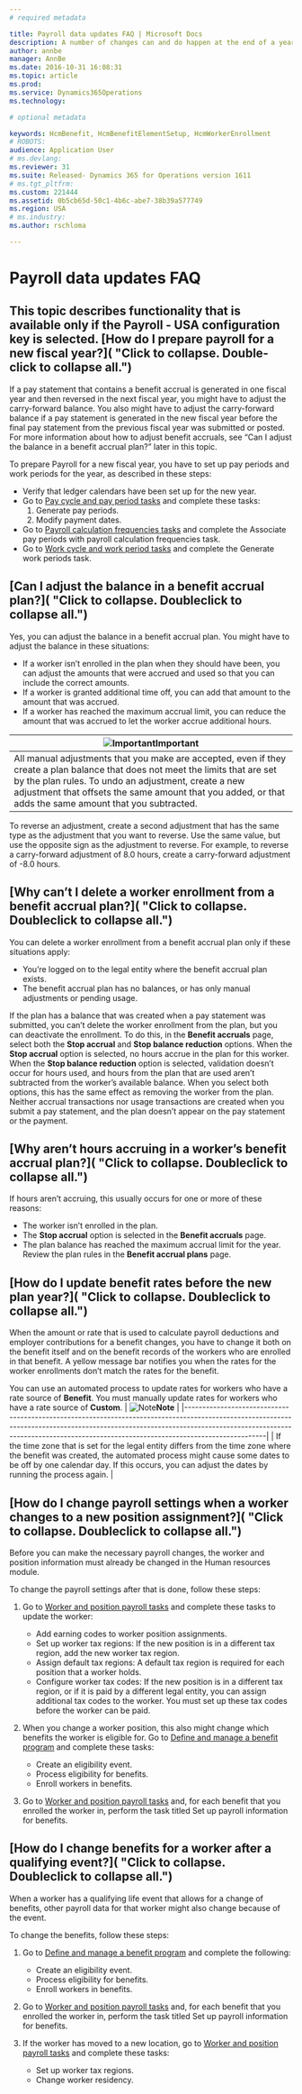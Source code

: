 ```yaml
---
# required metadata

title: Payroll data updates FAQ | Microsoft Docs
description: A number of changes can and do happen at the end of a year that require changes to your payroll data. Workers can change their benefit election, or your company might change benefit rates, and benefit balances. Workers who move into different positions also result in changes to payroll data. This topic lists questions and answers that address these kinds of changes.
author: annbe
manager: AnnBe
ms.date: 2016-10-31 16:08:31
ms.topic: article
ms.prod: 
ms.service: Dynamics365Operations
ms.technology: 

# optional metadata

keywords: HcmBenefit, HcmBenefitElementSetup, HcmWorkerEnrollment
# ROBOTS: 
audience: Application User
# ms.devlang: 
ms.reviewer: 31
ms.suite: Released- Dynamics 365 for Operations version 1611
# ms.tgt_pltfrm: 
ms.custom: 221444
ms.assetid: 0b5cb65d-50c1-4b6c-abe7-38b39a577749
ms.region: USA
# ms.industry: 
ms.author: rschloma

---
```


# Payroll data updates FAQ

This topic describes functionality that is available only if the **Payroll - USA** configuration key is selected.
[How do I prepare payroll for a new fiscal year?]( "Click to collapse. Double-click to collapse all.")
------------------------------------------------------------------------------------------------------

If a pay statement that contains a benefit accrual is generated in one fiscal year and then reversed in the next fiscal year, you might have to adjust the carry-forward balance. You also might have to adjust the carry-forward balance if a pay statement is generated in the new fiscal year before the final pay statement from the previous fiscal year was submitted or posted. For more information about how to adjust benefit accruals, see “Can I adjust the balance in a benefit accrual plan?” later in this topic.

To prepare Payroll for a new fiscal year, you have to set up pay periods and work periods for the year, as described in these steps:
-   Verify that ledger calendars have been set up for the new year.
-   Go to [Pay cycle and pay period tasks](http://ax.help.dynamics.com/en/wiki/pay-cycle-and-pay-period-tasks-sample/) and complete these tasks:
    1.  Generate pay periods.
    2.  Modify payment dates.
-   Go to [Payroll calculation frequencies tasks](http://ax.help.dynamics.com/en/wiki/payroll-calculation-frequencies-tasks/) and complete the Associate pay periods with payroll calculation frequencies task.
-   Go to [Work cycle and work period tasks](http://ax.help.dynamics.com/en/wiki/work-cycle-and-work-period-tasks/) and complete the Generate work periods task.

## [Can I adjust the balance in a benefit accrual plan?]( "Click to collapse. Doubleclick to collapse all.")
Yes, you can adjust the balance in a benefit accrual plan. You might have to adjust the balance in these situations:

-   If a worker isn’t enrolled in the plan when they should have been, you can adjust the amounts that were accrued and used so that you can include the correct amounts.
-   If a worker is granted additional time off, you can add that amount to the amount that was accrued.
-   If a worker has reached the maximum accrual limit, you can reduce the amount that was accrued to let the worker accrue additional hours.

| ![Important](https://i-technet.sec.s-msft.com/areas/global/content/clear.gif "Important")**Important**                                                                                                                                                                                            |
|---------------------------------------------------------------------------------------------------------------------------------------------------------------------------------------------------------------------------------------------------------------------------------------------------|
| All manual adjustments that you make are accepted, even if they create a plan balance that does not meet the limits that are set by the plan rules. To undo an adjustment, create a new adjustment that offsets the same amount that you added, or that adds the same amount that you subtracted. |

To reverse an adjustment, create a second adjustment that has the same type as the adjustment that you want to reverse. Use the same value, but use the opposite sign as the adjustment to reverse. For example, to reverse a carry-forward adjustment of 8.0 hours, create a carry-forward adjustment of -8.0 hours.

## [Why can’t I delete a worker enrollment from a benefit accrual plan?]( "Click to collapse. Doubleclick to collapse all.")
You can delete a worker enrollment from a benefit accrual plan only if these situations apply:

-   You’re logged on to the legal entity where the benefit accrual plan exists.
-   The benefit accrual plan has no balances, or has only manual adjustments or pending usage.

If the plan has a balance that was created when a pay statement was submitted, you can’t delete the worker enrollment from the plan, but you can deactivate the enrollment. To do this, in the **Benefit accruals** page, select both the **Stop accrual** and **Stop balance reduction** options. When the **Stop accrual** option is selected, no hours accrue in the plan for this worker. When the **Stop balance reduction** option is selected, validation doesn’t occur for hours used, and hours from the plan that are used aren’t subtracted from the worker’s available balance. When you select both options, this has the same effect as removing the worker from the plan. Neither accrual transactions nor usage transactions are created when you submit a pay statement, and the plan doesn’t appear on the pay statement or the payment.

## [Why aren’t hours accruing in a worker’s benefit accrual plan?]( "Click to collapse. Doubleclick to collapse all.")
If hours aren’t accruing, this usually occurs for one or more of these reasons:

-   The worker isn’t enrolled in the plan.
-   The **Stop accrual** option is selected in the **Benefit accruals** page.
-   The plan balance has reached the maximum accrual limit for the year. Review the plan rules in the **Benefit accrual plans** page.

## [How do I update benefit rates before the new plan year?]( "Click to collapse. Doubleclick to collapse all.")
When the amount or rate that is used to calculate payroll deductions and employer contributions for a benefit changes, you have to change it both on the benefit itself and on the benefit records of the workers who are enrolled in that benefit. A yellow message bar notifies you when the rates for the worker enrollments don’t match the rates for the benefit.

You can use an automated process to update rates for workers who have a rate source of **Benefit**. You must manually update rates for workers who have a rate source of **Custom**.
| ![Note](https://i-technet.sec.s-msft.com/areas/global/content/clear.gif "Note")**Note**                                                                                                                                                                        |
|----------------------------------------------------------------------------------------------------------------------------------------------------------------------------------------------------------------------------------------------------------------|
| If the time zone that is set for the legal entity differs from the time zone where the benefit was created, the automated process might cause some dates to be off by one calendar day. If this occurs, you can adjust the dates by running the process again. |

## [How do I change payroll settings when a worker changes to a new position assignment?]( "Click to collapse. Doubleclick to collapse all.")
Before you can make the necessary payroll changes, the worker and position information must already be changed in the Human resources module.

To change the payroll settings after that is done, follow these steps:
1.  Go to [Worker and position payroll tasks](http://ax.help.dynamics.com/en/wiki/worker-and-position-payroll-tasks/) and complete these tasks to update the worker:
    -   Add earning codes to worker position assignments.
    -   Set up worker tax regions: If the new position is in a different tax region, add the new worker tax region.
    -   Assign default tax regions: A default tax region is required for each position that a worker holds.
    -   Configure worker tax codes: If the new position is in a different tax region, or if it is paid by a different legal entity, you can assign additional tax codes to the worker. You must set up these tax codes before the worker can be paid.

2.  When you change a worker position, this also might change which benefits the worker is eligible for. Go to [Define and manage a benefit program](https://ax.help.dynamics.com/en/wiki/managing-benefit-program/) and complete these tasks:
    -   Create an eligibility event.
    -   Process eligibility for benefits.
    -   Enroll workers in benefits.

3.  Go to [Worker and position payroll tasks](http://ax.help.dynamics.com/en/wiki/worker-and-position-payroll-tasks/) and, for each benefit that you enrolled the worker in, perform the task titled Set up payroll information for benefits.

## [How do I change benefits for a worker after a qualifying event?]( "Click to collapse. Doubleclick to collapse all.")
When a worker has a qualifying life event that allows for a change of benefits, other payroll data for that worker might also change because of the event.

To change the benefits, follow these steps:
1.  Go to [Define and manage a benefit program](https://ax.help.dynamics.com/en/wiki/managing-benefit-program/) and complete the following:
    -   Create an eligibility event.
    -   Process eligibility for benefits.
    -   Enroll workers in benefits.

2.  Go to [Worker and position payroll tasks](http://ax.help.dynamics.com/en/wiki/worker-and-position-payroll-tasks/) and, for each benefit that you enrolled the worker in, perform the task titled Set up payroll information for benefits.
3.  If the worker has moved to a new location, go to [Worker and position payroll tasks](http://ax.help.dynamics.com/en/wiki/worker-and-position-payroll-tasks/) and complete these tasks:
    -   Set up worker tax regions.
    -   Change worker residency.



